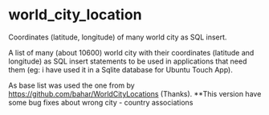 # world_city_location
Coordinates (latitude, longitude) of many world city as SQL insert.

A list of many (about 10600) world city with their coordinates (latitude and longitude) as SQL insert statements
to be used in applications that need them  (eg: i have used it in a Sqlite database for Ubuntu Touch App).

As base list was used the one from by https://github.com/bahar/WorldCityLocations (Thanks).
**This version have some bug fixes about wrong city - country associations
